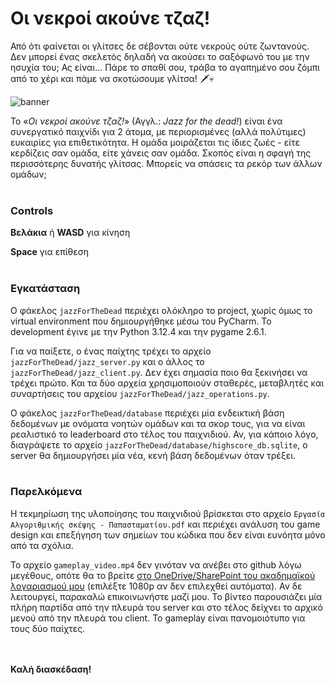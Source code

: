 # Οι νεκροί ακούνε τζαζ!

Από ότι φαίνεται οι γλίτσες δε σέβονται ούτε νεκρούς ούτε ζωντανούς. Δεν μπορεί ένας σκελετός δηλαδή να ακούσει το σαξόφωνό του με την ησυχία του; Ας είναι... Πάρε το σπαθί σου, τράβα το αγαπημένο σου ζόμπι από το χέρι και πάμε να σκοτώσουμε γλίτσα! 🗡️💀

![banner](https://github.com/user-attachments/assets/2646ac23-5f37-43af-8c44-34c7ad6174ee)

Το «*Οι νεκροί ακούνε τζαζ!*» (Αγγλ.: *Jazz for the dead!*) είναι ένα συνεργατικό παιχνίδι για 2 άτομα, με περιορισμένες (αλλά πολύτιμες) ευκαιρίες για επιθετικότητα. Η ομάδα μοιράζεται τις ίδιες ζωές - είτε κερδίζεις σαν ομάδα, είτε χάνεις σαν ομάδα. Σκοπός είναι η σφαγή της περισσότερης δυνατής γλίτσας. Μπορείς να σπάσεις τα ρεκόρ των άλλων ομάδων;
<br><br>

### Controls

**Βελάκια** ή **WASD** για κίνηση

**Space** για επίθεση
<br><br>

### Εγκατάσταση

Ο φάκελος `jazzForTheDead` περιέχει ολόκληρο το project, χωρίς όμως το virtual environment που δημιουργήθηκε μέσω του PyCharm. Το development έγινε με την Python 3.12.4 και την pygame 2.6.1.

Για να παίξετε, ο ένας παίχτης τρέχει το αρχείο `jazzForTheDead/jazz_server.py` και ο άλλος το `jazzForTheDead/jazz_client.py`. Δεν έχει σημασία ποιο θα ξεκινήσει να τρέχει πρώτο. Και τα δύο αρχεία χρησιμοποιούν σταθερές, μεταβλητές και συναρτήσεις του αρχείου `jazzForTheDead/jazz_operations.py`.

Ο φάκελος `jazzForTheDead/database` περιέχει μία ενδεικτική βάση δεδομένων με ονόματα νοητών ομάδων και τα σκορ τους, για να είναι ρεαλιστικό το leaderboard στο τέλος του παιχνιδιού. Αν, για κάποιο λόγο, διαγράψετε το αρχείο `jazzForTheDead/database/highscore_db.sqlite`, ο server θα δημιουργήσει μία νέα, κενή βάση δεδομένων όταν τρέξει.
<br><br>

### Παρελκόμενα

Η τεκμηρίωση της υλοποίησης του παιχνιδιού βρίσκεται στο αρχείο `Εργασία Αλγοριθμικής σκέψης - Παπασταματίου.pdf` και περιέχει ανάλυση του game design και επεξήγηση των σημείων του κώδικα που δεν είναι ευνόητα μόνο από τα σχόλια.

Το αρχείο `gameplay_video.mp4` δεν γινόταν να ανέβει στο github λόγω μεγέθους, οπότε θα το βρείτε [στο OneDrive/SharePoint του ακαδημαϊκού λογαριασμού μου](https://uowmgr-my.sharepoint.com/:v:/g/personal/mpw00070_uowm_gr/Efxbg9EZw25EmERwbJN0Rv8BbMFLaKJ0WjcjhU7egiquQQ?nav=eyJyZWZlcnJhbEluZm8iOnsicmVmZXJyYWxBcHAiOiJTdHJlYW1XZWJBcHAiLCJyZWZlcnJhbFZpZXciOiJTaGFyZURpYWxvZy1MaW5rIiwicmVmZXJyYWxBcHBQbGF0Zm9ybSI6IldlYiIsInJlZmVycmFsTW9kZSI6InZpZXcifX0%3D&e=ffceKm) (επιλέξτε 1080p αν δεν επιλεχθεί αυτόματα). Αν δε λειτουργεί, παρακαλώ επικοινωνήστε μαζί μου. Το βίντεο παρουσιάζει μία πλήρη παρτίδα από την πλευρά του server και στο τέλος δείχνει το αρχικό μενού από την πλευρά του client. Το gameplay είναι πανομοιότυπο για τους δύο παίχτες.

<br><br>
**Καλή διασκέδαση!**
<br>

